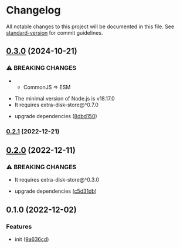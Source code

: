 # Changelog

All notable changes to this project will be documented in this file. See [standard-version](https://github.com/conventional-changelog/standard-version) for commit guidelines.

## [0.3.0](https://github.com/extra-workflow/extra-disk-store/compare/v0.2.1...v0.3.0) (2024-10-21)


### ⚠ BREAKING CHANGES

* - CommonJS => ESM
- The minimal version of Node.js is v18.17.0
- It requires extra-disk-store@^0.7.0

* upgrade dependencies ([8dbd150](https://github.com/extra-workflow/extra-disk-store/commit/8dbd15075f4e7771dd6e2edf30faea60c3f2f159))

### [0.2.1](https://github.com/extra-workflow/extra-disk-store/compare/v0.2.0...v0.2.1) (2022-12-21)

## [0.2.0](https://github.com/extra-workflow/extra-disk-store/compare/v0.1.0...v0.2.0) (2022-12-11)


### ⚠ BREAKING CHANGES

* It requires extra-disk-store@^0.3.0

* upgrade dependencies ([c5d31db](https://github.com/extra-workflow/extra-disk-store/commit/c5d31db7a1f3449b169d311aa0520a30ed06e845))

## 0.1.0 (2022-12-02)


### Features

* init ([9a636cd](https://github.com/extra-workflow/extra-disk-store/commit/9a636cdd79c7a696b71b37ed64817c5dee51a17c))
